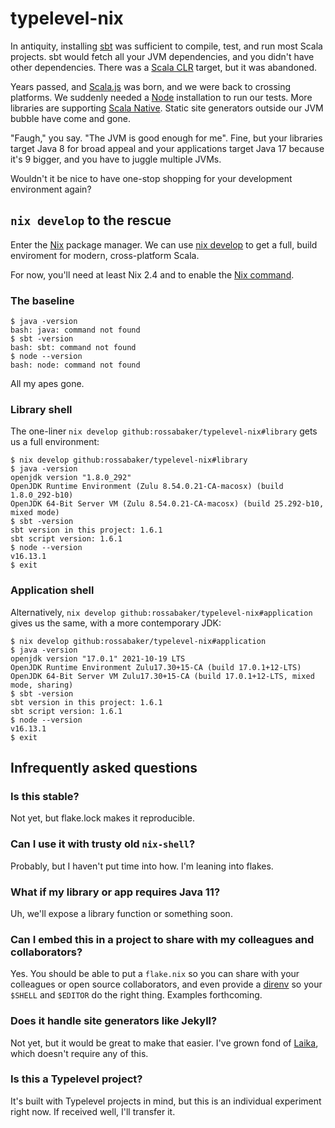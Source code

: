 # typelevel-nix

In antiquity, installing [sbt] was sufficient to compile, test, and run most Scala projects.  sbt would fetch all your JVM dependencies, and you didn't have other dependencies.  There was a [Scala CLR] target, but it was abandoned.

Years passed, and [Scala.js] was born, and we were back to crossing platforms.  We suddenly needed a [Node] installation to run our tests.  More libraries are supporting [Scala Native].  Static site generators outside our JVM bubble have come and gone.

"Faugh," you say.  "The JVM is good enough for me".  Fine, but your libraries target Java 8 for broad appeal and your applications target Java 17 because it's 9 bigger, and you have to juggle multiple JVMs.

Wouldn't it be nice to have one-stop shopping for your development environment again?

## `nix develop` to the rescue

Enter the [Nix] package manager.  We can use [nix develop] to get a full, build enviroment for modern, cross-platform Scala.

For now, you'll need at least Nix 2.4 and to enable the [Nix command].

### The baseline

```console
$ java -version
bash: java: command not found
$ sbt -version
bash: sbt: command not found
$ node --version
bash: node: command not found
```

All my apes gone.

### Library shell

The one-liner `nix develop github:rossabaker/typelevel-nix#library` gets us a full environment:

```console
$ nix develop github:rossabaker/typelevel-nix#library
$ java -version
openjdk version "1.8.0_292"
OpenJDK Runtime Environment (Zulu 8.54.0.21-CA-macosx) (build 1.8.0_292-b10)
OpenJDK 64-Bit Server VM (Zulu 8.54.0.21-CA-macosx) (build 25.292-b10, mixed mode)
$ sbt -version
sbt version in this project: 1.6.1
sbt script version: 1.6.1
$ node --version
v16.13.1
$ exit
```

### Application shell

Alternatively, `nix develop github:rossabaker/typelevel-nix#application` gives us the same, with a more contemporary JDK:

```console
$ nix develop github:rossabaker/typelevel-nix#application
$ java -version
openjdk version "17.0.1" 2021-10-19 LTS
OpenJDK Runtime Environment Zulu17.30+15-CA (build 17.0.1+12-LTS)
OpenJDK 64-Bit Server VM Zulu17.30+15-CA (build 17.0.1+12-LTS, mixed mode, sharing)
$ sbt -version
sbt version in this project: 1.6.1
sbt script version: 1.6.1
$ node --version
v16.13.1
$ exit
```

## Infrequently asked questions

### Is this stable?

Not yet, but flake.lock makes it reproducible.

###	Can I use it with trusty old `nix-shell`?

Probably, but I haven't put time into how.  I'm leaning into flakes.

### What if my library or app requires Java 11?

Uh, we'll expose a library function or something soon.

### Can I embed this in a project to share with my colleagues and collaborators?

Yes.  You should be able to put a `flake.nix` so you can share with your colleagues or open source collaborators, and even provide a [direnv] so your `$SHELL` and `$EDITOR` do the right thing.  Examples forthcoming.

### Does it handle site generators like Jekyll?

Not yet, but it would be great to make that easier.  I've grown fond of [Laika], which doesn't require any of this.

### Is this a Typelevel project?

It's built with Typelevel projects in mind, but this is an individual experiment right now.  If received well, I'll transfer it.

[sbt]: https://www.scala-sbt.org/
[Scala CLR]: https://www.scala-lang.org/old/sites/default/files/pdfs/PreviewScalaNET.pdf
[Scala.js]: https://www.scala-js.org/
[Node]: https://nodejs.org/
[Scala Native]: https://scala-native.readthedocs.io/
[Nix]: https://nixos.org/
[nix develop]: https://nixos.org/manual/nix/stable/command-ref/new-cli/nix3-develop.html
[Nix command]: https://nixos.wiki/wiki/Nix_command
[direnv]: https://direnv.net/
[Laika]: https://planet42.github.io/Laika/

